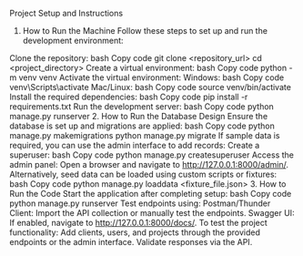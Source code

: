 Project Setup and Instructions
1. How to Run the Machine
Follow these steps to set up and run the development environment:

Clone the repository:
bash
Copy code
git clone <repository_url>
cd <project_directory>
Create a virtual environment:
bash
Copy code
python -m venv venv
Activate the virtual environment:
Windows:
bash
Copy code
venv\Scripts\activate
Mac/Linux:
bash
Copy code
source venv/bin/activate
Install the required dependencies:
bash
Copy code
pip install -r requirements.txt
Run the development server:
bash
Copy code
python manage.py runserver
2. How to Run the Database Design
Ensure the database is set up and migrations are applied:
bash
Copy code
python manage.py makemigrations
python manage.py migrate
If sample data is required, you can use the admin interface to add records:
Create a superuser:
bash
Copy code
python manage.py createsuperuser
Access the admin panel: Open a browser and navigate to http://127.0.0.1:8000/admin/.
Alternatively, seed data can be loaded using custom scripts or fixtures:
bash
Copy code
python manage.py loaddata <fixture_file.json>
3. How to Run the Code
Start the application after completing setup:
bash
Copy code
python manage.py runserver
Test endpoints using:
Postman/Thunder Client: Import the API collection or manually test the endpoints.
Swagger UI: If enabled, navigate to http://127.0.0.1:8000/docs/.
To test the project functionality:
Add clients, users, and projects through the provided endpoints or the admin interface.
Validate responses via the API.
